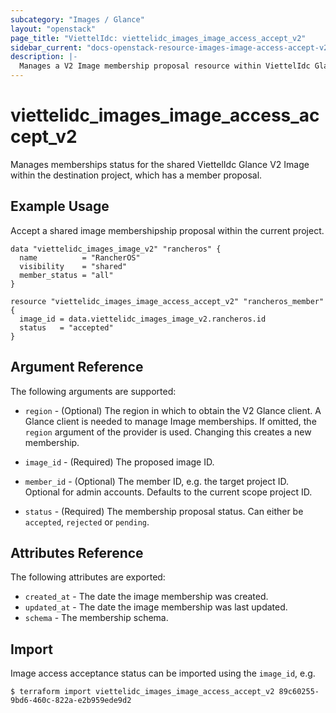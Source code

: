 ```yaml
---
subcategory: "Images / Glance"
layout: "openstack"
page_title: "ViettelIdc: viettelidc_images_image_access_accept_v2"
sidebar_current: "docs-openstack-resource-images-image-access-accept-v2"
description: |-
  Manages a V2 Image membership proposal resource within ViettelIdc Glance.
---
```


# viettelidc\_images\_image\_access\_accept\_v2

Manages memberships status for the shared ViettelIdc Glance V2 Image within the
destination project, which has a member proposal.

## Example Usage

Accept a shared image membershipship proposal within the current project.

```hcl
data "viettelidc_images_image_v2" "rancheros" {
  name          = "RancherOS"
  visibility    = "shared"
  member_status = "all"
}

resource "viettelidc_images_image_access_accept_v2" "rancheros_member" {
  image_id = data.viettelidc_images_image_v2.rancheros.id
  status   = "accepted"
}
```

## Argument Reference

The following arguments are supported:

* `region` - (Optional) The region in which to obtain the V2 Glance client.
   A Glance client is needed to manage Image memberships. If omitted, the
  `region` argument of the provider is used. Changing this creates a new
  membership.

* `image_id` - (Required) The proposed image ID.

* `member_id` - (Optional) The member ID, e.g. the target project ID. Optional
  for admin accounts. Defaults to the current scope project ID.

* `status` - (Required) The membership proposal status. Can either be
  `accepted`, `rejected` or `pending`.

## Attributes Reference

The following attributes are exported:

* `created_at` - The date the image membership was created.
* `updated_at` - The date the image membership was last updated.
* `schema` - The membership schema.

## Import

Image access acceptance status can be imported using the `image_id`, e.g.

```
$ terraform import viettelidc_images_image_access_accept_v2 89c60255-9bd6-460c-822a-e2b959ede9d2
```
